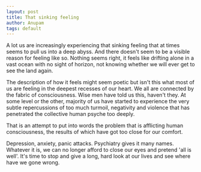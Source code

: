 ```yaml
---
layout: post
title: That sinking feeling
author: Anupam
tags: default
--- 
```

A lot us are increasingly experiencing that sinking feeling that at times seems to pull us into a deep abyss. And there doesn't seem to be a visible reason for feeling like so. Nothing seems right, it feels like drifting alone in a vast ocean with no sight of horizon, not knowing whether we will ever get to see the land again.

The description of how it feels might seem poetic but isn't this what most of us are feeling in the deepest recesses of our heart. We all are connected by the fabric of consciousness. Wise men have told us this, haven't they. At some level or the other, majority of us have started to experience the very subtle repercussions of too much turmoil, negativity and violence that has penetrated the collective human psyche too deeply.

That is an attempt to put into words the problem that is afflicting human consciousness, the results of which have got too close for our comfort.

Depression, anxiety, panic attacks. Psychiatry gives it many names. Whatever it is, we can no longer afford to close our eyes and pretend 'all is well'. It's time to stop and give a long, hard look at our lives and see where have we gone wrong.